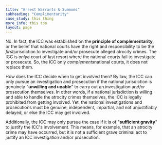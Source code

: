 ```yaml
---
title: "Arrest Warrants & Summons"
subheading: "Complimentarity"
case_study: this thing
more_info: this too
layout: page
---
```


No. In fact, the ICC was established on the **principle of complementarity**, or the belief that national courts have the right and responsibility to be the *first*jurisdiction to investigate and/or prosecute alleged atrocity crimes. The ICC is *only*a court of last resort where the national courts fail to investigate or prosecute. So, the ICC only *complements*national courts, it does not replace them.&nbsp;&nbsp;

How does the ICC decide when to get involved then? By law, the ICC can only pursue an investigation and prosecution if the national jurisdiction is genuinely "**unwilling and unable**" to carry out an investigation and/or prosecution themselves. In other words, if a national jurisdiction is willing and able to handle the atrocity crimes themselves, the ICC is legally prohibited from getting involved. Yet, the national investigations and prosecutions must be genuine, independent, impartial, and not unjustifiably delayed, or else the ICC may get involved.&nbsp;

Additionally, the ICC may only pursue the case if it is of "**sufficient gravity**" to justify the ICC's involvement. This means, for example, that an atrocity crime may have occurred, but it is not a sufficient grave criminal act to justify an ICC investigation and/or prosecution.&nbsp;